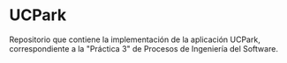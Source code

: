 # UCPark
Repositorio que contiene la implementación de la aplicación UCPark, correspondiente a la "Práctica 3" de Procesos de Ingeniería del Software.
